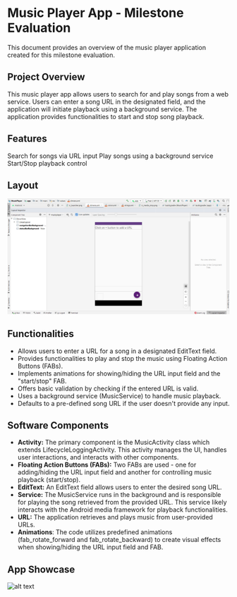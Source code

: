 # Music Player App - Milestone Evaluation
This document provides an overview of the music player application created for this milestone evaluation.

## Project Overview

This music player app allows users to search for and play songs from a web service. Users can enter a song URL in the designated field, and the application will initiate playback using a background service. The application provides functionalities to start and stop song playback.

## Features

Search for songs via URL input
Play songs using a background service
Start/Stop playback control

## Layout
![alt text](layout.png)

## Functionalities

- Allows users to enter a URL for a song in a designated EditText field.
- Provides functionalities to play and stop the music using Floating Action Buttons (FABs).
- Implements animations for showing/hiding the URL input field and the "start/stop" FAB.
- Offers basic validation by checking if the entered URL is valid.
- Uses a background service (MusicService) to handle music playback.
- Defaults to a pre-defined song URL if the user doesn't provide any input.

## Software Components

- **Activity:** The primary component is the MusicActivity class which extends LifecycleLoggingActivity. This activity manages the UI, handles user interactions, and interacts with other components.
- **Floating Action Buttons (FABs):** Two FABs are used - one for adding/hiding the URL input field and another for controlling music playback (start/stop).
- **EditText:** An EditText field allows users to enter the desired song URL.
- **Service:** The MusicService runs in the background and is responsible for playing the song retrieved from the provided URL. This service likely interacts with the Android media framework for playback functionalities.
- **URL:** The application retrieves and plays music from user-provided URLs.
- **Animations**: The code utilizes predefined animations (fab_rotate_forward and fab_rotate_backward) to create visual effects when showing/hiding the URL input field and FAB.

## App Showcase
![alt text](appshowcase.gif)